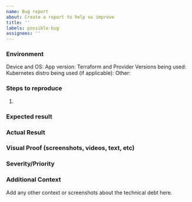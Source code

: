 ```yaml
---
name: Bug report
about: Create a report to help us improve
title: ''
labels: possible-bug
assignees: ''
---
```


### Environment
Device and OS:
App version:
Terraform and Provider Versions being used:
Kubernetes distro being used (if applicable):
Other:

### Steps to reproduce
1.

### Expected result

### Actual Result

### Visual Proof (screenshots, videos, text, etc)

### Severity/Priority

### Additional Context
Add any other context or screenshots about the technical debt here.
